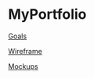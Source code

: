 # MyPortfolio

[Goals]( https://docs.google.com/document/d/1T-pIxLl5izDTkldDRI0vFLHPLi4fnd-sCgzFn9XBmF0/edit?tab=t.0#heading=h.jp0e5div5nxs)

[Wireframe](https://drive.google.com/file/d/1CKuZK_YttZ0UcW7FTofBwu2gO_izv-w4/view?usp=sharing)

[Mockups](https://www.figma.com/design/atPN9FJkG4poUdSC0BNRiH/My-Portfolio-New?node-id=0-1&t=uS4nAiAYengRK7Iw-1) 




